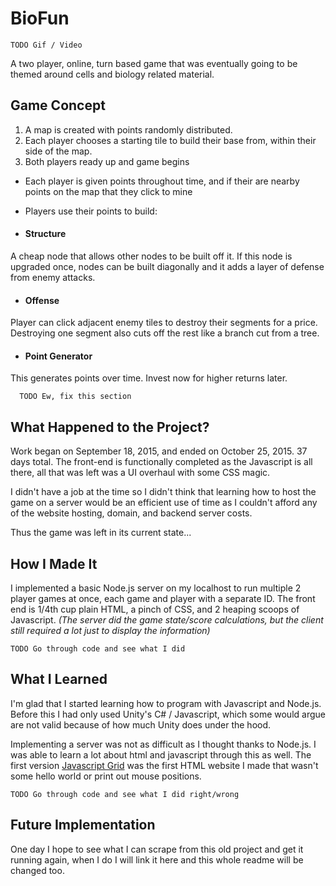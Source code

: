 # BioFun

    TODO Gif / Video

A two player, online, turn based game that was eventually going to be themed around cells and biology related material.

## Game Concept
1. A map is created with points randomly distributed.
2. Each player chooses a starting tile to build their base from, within their side of the map.
3. Both players ready up and game begins
  * Each player is given points throughout time, and if their are nearby points on the map that they click to mine
  * Players use their points to build:


* #### Structure
A cheap node that allows other nodes to be built off it. If this node is upgraded once, nodes can be built diagonally and it adds a layer of defense from enemy attacks.

* #### Offense
Player can click adjacent enemy tiles to destroy their segments for a price. Destroying one segment also cuts off the rest like a branch cut from a tree.

* #### Point Generator
This generates points over time. Invest now for higher returns later.

      TODO Ew, fix this section

## What Happened to the Project?
Work began on September 18, 2015, and ended on October 25, 2015. 37 days total. The front-end is functionally completed as the Javascript is all there, all that was left was a UI overhaul with some CSS magic.

I didn't have a job at the time so I didn't think that learning how to host the game on a server would be an efficient use of time as I couldn't afford any of the website hosting, domain, and backend server costs.

Thus the game was left in its current state...

## How I Made It
I implemented a basic Node.js server on my localhost to run multiple 2 player games at once, each game and player with a separate ID.
The front end is 1/4th cup plain HTML, a pinch of CSS, and 2 heaping scoops of Javascript.
*(The server did the game state/score calculations, but the client still required a lot just to display the information)*

    TODO Go through code and see what I did

## What I Learned
I'm glad that I started learning how to program with Javascript and Node.js. Before this I had only used Unity's C# / Javascript, which some would argue are not valid because of how much Unity does under the hood.

Implementing a server was not as difficult as I thought thanks to Node.js. I was able to learn a lot about html and javascript through this as well. The first version [Javascript Grid](Versions.1_Javascript_Grid.md) was the first HTML website I made that wasn't some hello world or print out mouse positions.

    TODO Go through code and see what I did right/wrong

## Future Implementation
One day I hope to see what I can scrape from this old project and get it running again, when I do I will link it here and this whole readme will be changed too.

